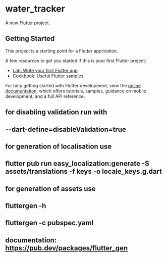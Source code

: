 # water_tracker

A new Flutter project.

## Getting Started

This project is a starting point for a Flutter application.

A few resources to get you started if this is your first Flutter project:

- [Lab: Write your first Flutter app](https://docs.flutter.dev/get-started/codelab)
- [Cookbook: Useful Flutter samples](https://docs.flutter.dev/cookbook)

For help getting started with Flutter development, view the
[online documentation](https://docs.flutter.dev/), which offers tutorials,
samples, guidance on mobile development, and a full API reference.

## for disabling validation run with
## --dart-define=disableValidation=true

## for generation of localisation use 
## flutter pub run easy_localization:generate -S assets/translations -f keys -o locale_keys.g.dart

## for generation of assets use
## fluttergen -h
## fluttergen -c pubspec.yaml
## documentation: https://pub.dev/packages/flutter_gen